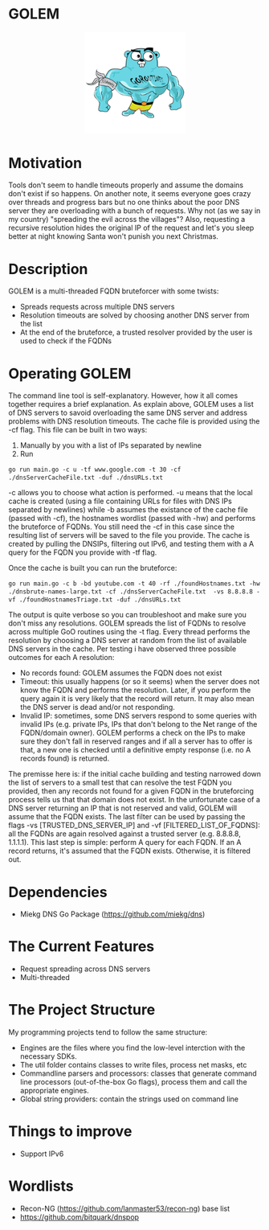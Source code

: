# GOLEM

<p align="center">
  <img src="images/golem.jpeg" width=40% heigh=40%>
</p>


# Motivation
Tools don't seem to handle timeouts properly and assume the domains don't exist if so happens. On another note, it seems everyone goes crazy over threads and progress bars but no one thinks about the poor DNS server they are overloading with a bunch of requests. Why not (as we say in my country) "spreading the evil across the villages"? Also, requesting a recursive resolution hides the original IP of the request and let's you sleep better at night knowing Santa won't punish you next Christmas.

# Description
GOLEM is a multi-threaded FQDN bruteforcer with some twists:
- Spreads requests across multiple DNS servers
- Resolution timeouts are solved by choosing another DNS server from the list
- At the end of the bruteforce, a trusted resolver provided by the user is used to check if the FQDNs 

# Operating GOLEM
The command line tool is self-explanatory. However, how it all comes together requires a brief explanation. As explain above, GOLEM uses a list of DNS servers to savoid overloading the same DNS server and address problems with DNS resolution timeouts. The cache file is provided using the -cf flag. This file can be built in two ways:
1. Manually by you with a list of IPs separated by newline
2. Run
```
go run main.go -c u -tf www.google.com -t 30 -cf ./dnsServerCacheFile.txt -duf ./dnsURLs.txt 
```

-c allows you to choose what action is performed. -u means that the local cache is created (using a file containing URLs for files with DNS IPs separated by newlines) while -b assumes the existance of the cache file (passed with -cf), the hostnames wordlist (passed with -hw) and performs the bruteforce of FQDNs. You still need the -cf in this case since the resulting list of servers will be saved to the file you provide. The cache is created by pulling the DNSIPs, filtering out IPv6, and testing them with a A query for the FQDN you provide with -tf flag.

Once the cache is built you can run the bruteforce:

```
go run main.go -c b -bd youtube.com -t 40 -rf ./foundHostnames.txt -hw ./dnsbrute-names-large.txt -cf ./dnsServerCacheFile.txt  -vs 8.8.8.8 -vf ./foundHostnamesTriage.txt -duf ./dnsURLs.txt
```
 

The output is quite verbose so you can troubleshoot and make sure you don't miss any resolutions. GOLEM spreads the list of FQDNs to resolve across multiple GoO routines using the -t flag. Every thread performs the resolution by choosing a DNS server at random from the list of available DNS servers in the cache. Per testing i have observed three possible outcomes for each A resolution:
- No records found: GOLEM assumes the FQDN does not exist
- Timeout: this usually happens (or so it seems) when the server does not know the FQDN and performs the resolution. Later, if you perform the query again it is very likely that the record will return. It may also mean the DNS server is dead and/or not responding. 
- Invalid IP: sometimes, some DNS servers respond to some queries with invalid IPs (e.g. private IPs, IPs that don't belong to the Net range of the FQDN/domain owner). GOLEM performs a check on the IPs to make sure they don't fall in reserved ranges and if all a server has to offer is that, a new one is checked until a definitive empty response (i.e. no A records found) is returned.

The premisse here is: if the initial cache building and testing narrowed down the list of servers to a small test that can resolve the test FQDN you provided, then any records not found for a given FQDN in the bruteforcing process tells us that that domain does not exist. In the unfortunate case of a DNS server returning an IP that is not reserved and valid, GOLEM will assume that the FQDN exists. The last filter can be used by passing the flags -vs [TRUSTED_DNS_SERVER_IP] and -vf [FILTERED_LIST_OF_FQDNS]: all the FQDNs are again resolved against a trusted server (e.g. 8.8.8.8, 1.1.1.1). This last step is simple: perform A query for each FQDN. If an A record returns, it's assumed that the FQDN exists. Otherwise, it is filtered out.  




# Dependencies
- Miekg DNS Go Package (https://github.com/miekg/dns)


# The Current Features
- Request spreading across DNS servers
- Multi-threaded

# The Project Structure
My programming projects tend to follow the same structure: 
- Engines are the files where you find the low-level interction with the necessary SDKs.
- The util folder contains classes to write files, process net masks, etc
- Commandline parsers and processors: classes that generate command line processors (out-of-the-box Go flags), process them and call the appropriate engines. 
- Global string providers: contain the strings used on command line

# Things to improve
- Support IPv6

# Wordlists
- Recon-NG (https://github.com/lanmaster53/recon-ng) base list
- https://github.com/bitquark/dnspop